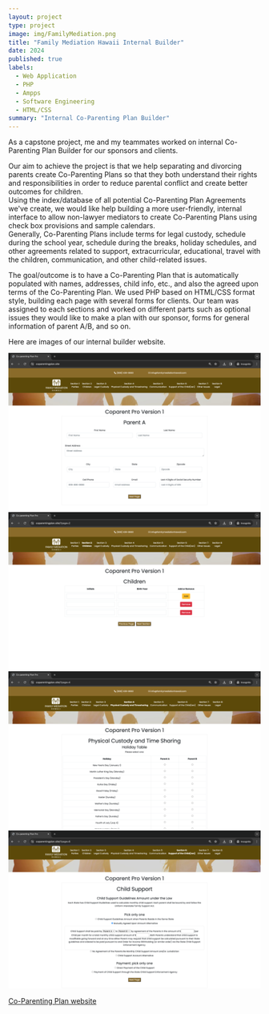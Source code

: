 ```yaml
---
layout: project
type: project
image: img/FamilyMediation.png
title: "Family Mediation Hawaii Internal Builder"
date: 2024
published: true
labels:
  - Web Application
  - PHP
  - Ampps
  - Software Engineering
  - HTML/CSS
summary: "Internal Co-Parenting Plan Builder"
---
```


As a capstone project, me and my teammates worked on internal Co-Parenting Plan Builder for our sponsors and clients. 

Our aim to achieve the project is that we help separating and divorcing parents create Co-Parenting Plans so that they both understand their rights and responsibilities in order to reduce parental conflict and create better outcomes for children.  
Using the index/database of all potential Co-Parenting Plan Agreements we've create, we would like help building a more user-friendly, internal interface to allow non-lawyer mediators to create Co-Parenting Plans using check box provisions and sample calendars.  
Generally, Co-Parenting Plans include terms for legal custody, schedule during the school year, schedule during the breaks, holiday schedules, and other agreements related to support, extracurricular, educational, travel with the children, communication, and other child-related issues. 

The goal/outcome is to have a Co-Parenting Plan that is automatically populated with names, addresses, child info, etc., and also the agreed upon terms of the Co-Parenting Plan.
We used PHP based on HTML/CSS format style, building each page with several forms for clients. Our team was assigned to each sections and worked on different parts such as optional issues they would like to make a plan with our sponsor, forms for general information of parent A/B, and so on.

Here are images of our internal builder website.

<div class="text-center p-4">
  <img width="600px" src="../img/Parties.png">
</div>

<div class="text-center p-4">
  <img width="600px" src="../img/Children.png">
</div>

<div class="text-center p-4">
  <img width="600px" src="../img/Schedule.png">
</div>

<div class="text-center p-4">
  <img width="600px" src="../img/Support.png">
</div>

[Co-Parenting Plan website](https://coparentingplan.site/)

